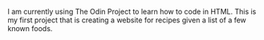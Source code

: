 I am currently using The Odin Project to learn how to code in HTML. This is my first project that is creating a website for recipes given a list of a few known foods.
 
 